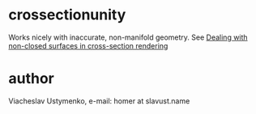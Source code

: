 # crossectionunity

Works nicely with inaccurate, non-manifold geometry.
See [Dealing with non-closed surfaces in cross-section rendering](https://www.slavust.name/2020/03/dealing-with-not-closed-surfaces-in.html)

# author
Viacheslav Ustymenko, e-mail: homer at slavust.name
